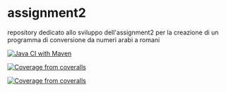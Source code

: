 # assignment2
repository dedicato allo sviluppo dell'assignment2 per la creazione di un programma di conversione da numeri arabi a romani

[![Java CI with Maven](https://github.com/giacomodelucchi/assignment2/actions/workflows/build.yml/badge.svg?branch=main&event=push)](https://github.com/giacomodelucchi/assignment2/actions/workflows/build.yml)

[![Coverage from coveralls](https://github.com/giacomodelucchi/assignment2/actions/workflows/coveralls.yml/badge.svg?branch=main&event=push)](https://github.com/giacomodelucchi/assignment2/actions/workflows/coveralls.yml)

[![Coverage from coveralls](https://github.com/giacomodelucchi/assignment2/actions/workflows/coveralls.yml/badge.svg)](https://coveralls.io/github/giacomodelucchi/assignment2)
